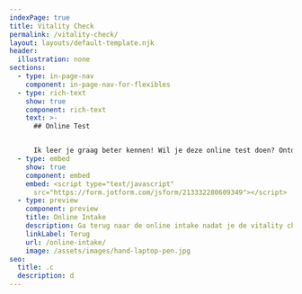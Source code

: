 ```yaml
---
indexPage: true
title: Vitality Check
permalink: /vitality-check/
layout: layouts/default-template.njk
header:
  illustration: none
sections:
  - type: in-page-nav
    component: in-page-nav-for-flexibles
  - type: rich-text
    show: true
    component: rich-text
    text: >-
      ## Online Test


      Ik leer je graag beter kennen! Wil je deze online test doen? Ontdek met deze online test hoe vitaal jij momenteel bent en waar jij behoefte aan hebt. Heb je behoefte aan vitaliteitscoaching, dan is dit een mooie voorbereiding.
  - type: embed
    show: true
    component: embed
    embed: <script type="text/javascript"
      src="https://form.jotform.com/jsform/213332280609349"></script>
  - type: preview
    component: preview
    title: Online Intake
    description: Ga terug naar de online intake nadat je de vitality check hebt gedaan.
    linkLabel: Terug
    url: /online-intake/
    image: /assets/images/hand-laptop-pen.jpg
seo:
  title: .c
  description: d
---
```

